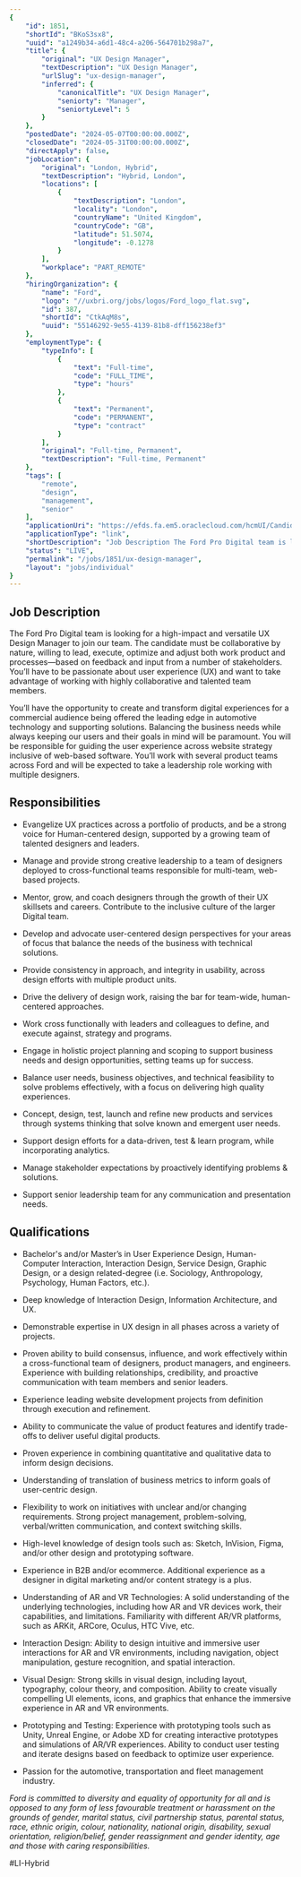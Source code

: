 ```yaml
---
{
	"id": 1851,
	"shortId": "BKoS3sx8",
	"uuid": "a1249b34-a6d1-48c4-a206-564701b298a7",
	"title": {
		"original": "UX Design Manager",
		"textDescription": "UX Design Manager",
		"urlSlug": "ux-design-manager",
		"inferred": {
			"canonicalTitle": "UX Design Manager",
			"seniorty": "Manager",
			"seniortyLevel": 5
		}
	},
	"postedDate": "2024-05-07T00:00:00.000Z",
	"closedDate": "2024-05-31T00:00:00.000Z",
	"directApply": false,
	"jobLocation": {
		"original": "London, Hybrid",
		"textDescription": "Hybrid, London",
		"locations": [
			{
				"textDescription": "London",
				"locality": "London",
				"countryName": "United Kingdom",
				"countryCode": "GB",
				"latitude": 51.5074,
				"longitude": -0.1278
			}
		],
		"workplace": "PART_REMOTE"
	},
	"hiringOrganization": {
		"name": "Ford",
		"logo": "//uxbri.org/jobs/logos/Ford_logo_flat.svg",
		"id": 387,
		"shortId": "CtkAqM8s",
		"uuid": "55146292-9e55-4139-81b8-dff156238ef3"
	},
	"employmentType": {
		"typeInfo": [
			{
				"text": "Full-time",
				"code": "FULL_TIME",
				"type": "hours"
			},
			{
				"text": "Permanent",
				"code": "PERMANENT",
				"type": "contract"
			}
		],
		"original": "Full-time, Permanent",
		"textDescription": "Full-time, Permanent"
	},
	"tags": [
		"remote",
		"design",
		"management",
		"senior"
	],
	"applicationUri": "https://efds.fa.em5.oraclecloud.com/hcmUI/CandidateExperience/en/sites/CX_1/job/29301/apply/email?",
	"applicationType": "link",
	"shortDescription": "Job Description The Ford Pro Digital team is looking for a high-impact- and versatile UX Design Manager to join our team. The candidate must be collaborative by nature, willing to lead, execute,",
	"status": "LIVE",
	"permalink": "/jobs/1851/ux-design-manager",
	"layout": "jobs/individual"
}
---
```

<h2>Job Description</h2><p>The Ford Pro Digital team is looking for a high-impact and versatile UX Design Manager to join our team. The candidate must be collaborative by nature, willing to lead, execute, optimize and adjust both work product and processes—based on feedback and input from a number of stakeholders. You’ll have to be passionate about user experience (UX) and want to take advantage of working with highly collaborative and talented team members.&nbsp;</p><p>You’ll have the opportunity to create and transform digital experiences for a commercial audience being offered the leading edge in automotive technology and supporting solutions. Balancing the business needs while always keeping our users and their goals in mind will be paramount. You will be responsible for guiding the user experience across website strategy inclusive of web-based software. You’ll work with several product teams across Ford and will be expected to take a leadership role working with multiple designers.</p><h2>Responsibilities</h2><ul><li><p>Evangelize UX practices across a portfolio of products, and be a strong voice for Human-centered design, supported by a growing team of talented designers and leaders.&nbsp;</p></li><li><p>Manage and provide strong creative leadership to a team of designers deployed to cross-functional teams responsible for multi-team, web-based projects.&nbsp;</p></li><li><p>Mentor, grow, and coach designers through the growth of their UX skillsets and careers. Contribute to the inclusive culture of the larger Digital team.&nbsp;</p></li><li><p>Develop and advocate user-centered design perspectives for your areas of focus that balance the needs of the business with technical solutions.&nbsp;</p></li><li><p>Provide consistency in approach, and integrity in usability, across design efforts with multiple product units.&nbsp;</p></li><li><p>Drive the delivery of design work, raising the bar for team-wide, human-centered approaches.&nbsp;</p></li><li><p>Work cross functionally with leaders and colleagues to define, and execute against, strategy and programs.&nbsp;</p></li><li><p>Engage in holistic project planning and scoping to support business needs and design opportunities, setting teams up for success.&nbsp;</p></li><li><p>Balance user needs, business objectives, and technical feasibility to solve problems effectively, with a focus on delivering high quality experiences.&nbsp;</p></li><li><p>Concept, design, test, launch and refine new products and services through systems thinking that solve known and emergent user needs.&nbsp;</p></li><li><p>Support design efforts for a data-driven, test &amp; learn program, while incorporating analytics.&nbsp;</p></li><li><p>Manage stakeholder expectations by proactively identifying problems &amp; solutions.&nbsp;</p></li><li><p>Support senior leadership team for any communication and presentation needs.</p></li></ul><h2>Qualifications</h2><ul><li><p>Bachelor's and/or Master’s in User Experience Design, Human-Computer Interaction, Interaction Design, Service Design, Graphic Design, or a design related-degree (i.e. Sociology, Anthropology, Psychology, Human Factors, etc.).&nbsp;</p></li><li><p>Deep knowledge of Interaction Design, Information Architecture, and UX.&nbsp;</p></li><li><p>Demonstrable expertise in UX design in all phases across a variety of projects.&nbsp;</p></li><li><p>Proven ability to build consensus, influence, and work effectively within a cross-functional team of designers, product managers, and engineers. Experience with building relationships, credibility, and proactive communication with team members and senior leaders.&nbsp;</p></li><li><p>Experience leading website development projects from definition through execution and refinement.&nbsp;</p></li><li><p>Ability to communicate the value of product features and identify trade-offs to deliver useful digital products.&nbsp;</p></li><li><p>Proven experience in combining quantitative and qualitative data to inform design decisions.&nbsp;</p></li><li><p>Understanding of translation of business metrics to inform goals of user-centric design.&nbsp;</p></li><li><p>Flexibility to work on initiatives with unclear and/or changing requirements. Strong project management, problem-solving, verbal/written communication, and context switching skills.&nbsp;</p></li><li><p>High-level knowledge of design tools such as: Sketch, InVision, Figma, and/or other design and prototyping software.&nbsp;</p></li><li><p>Experience in B2B and/or ecommerce. Additional experience as a designer in digital marketing and/or content strategy is a plus.&nbsp;</p></li><li><p>Understanding of AR and VR Technologies: A solid understanding of the underlying technologies, including how AR and VR devices work, their capabilities, and limitations. Familiarity with different AR/VR platforms, such as ARKit, ARCore, Oculus, HTC Vive, etc.&nbsp;</p></li><li><p>Interaction Design: Ability to design intuitive and immersive user interactions for AR and VR environments, including navigation, object manipulation, gesture recognition, and spatial interaction.&nbsp;</p></li><li><p>Visual Design: Strong skills in visual design, including layout, typography, colour theory, and composition. Ability to create visually compelling UI elements, icons, and graphics that enhance the immersive experience in AR and VR environments.&nbsp;</p></li><li><p>Prototyping and Testing: Experience with prototyping tools such as Unity, Unreal Engine, or Adobe XD for creating interactive prototypes and simulations of AR/VR experiences. Ability to conduct user testing and iterate designs based on feedback to optimize user experience.&nbsp;</p></li><li><p>Passion for the automotive, transportation and fleet management industry.</p></li></ul><p><em>Ford is committed to diversity and equality of opportunity for all and is opposed to any form of less favourable treatment or harassment on the grounds of gender, marital status, civil partnership status, parental status, race, ethnic origin, colour, nationality, national origin, disability, sexual orientation, religion/belief, gender reassignment and gender identity, age and those with caring responsibilities.</em></p><p>#LI-Hybrid</p>
